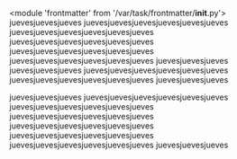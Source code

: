 <module 'frontmatter' from '/var/task/frontmatter/__init__.py'>
juevesjuevesjueves  juevesjuevesjuevesjuevesjuevesjueves  juevesjuevesjuevesjuevesjuevesjueves  juevesjuevesjuevesjuevesjuevesjueves  juevesjuevesjuevesjuevesjuevesjueves  juevesjuevesjuevesjuevesjuevesjueves  juevesjuevesjueves
juevesjuevesjueves  juevesjuevesjuevesjuevesjuevesjueves  juevesjuevesjuevesjuevesjuevesjueves  juevesjuevesjueves


juevesjuevesjueves  juevesjuevesjuevesjuevesjuevesjueves  juevesjuevesjuevesjuevesjuevesjueves  juevesjuevesjuevesjuevesjuevesjueves  juevesjuevesjuevesjuevesjuevesjueves  juevesjuevesjuevesjuevesjuevesjueves  juevesjuevesjuevesjuevesjuevesjueves  juevesjuevesjueves